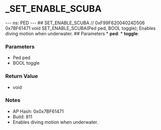 # _SET_ENABLE_SCUBA

--- ns: PED --- ## SET_ENABLE_SCUBA  // 0xF99F62004024D506 0x7BF61471 void SET_ENABLE_SCUBA(Ped ped, BOOL toggle);  Enables diving motion when underwater.  ## Parameters * **ped**: * **toggle**:

### Parameters
* Ped ped
* BOOL toggle

### Return Value
* void

### Notes
* AP Hash: 0x0x7BF61471
* Build: 811
* Enables diving motion when underwater.

